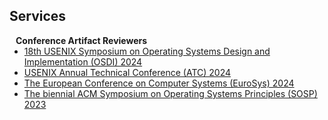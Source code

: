 ## Services

<h4 style="margin:0 10px 0;">Conference Artifact Reviewers</h4>

<ul style="margin:0 0 5px;">
  <li><a href="https://www.usenix.org/conference/osdi24"><autocolor>18th USENIX Symposium on Operating Systems Design and Implementation (OSDI) 2024</autocolor></a></li>
  <li><a href="https://www.usenix.org/conference/osdi24"><autocolor>USENIX Annual Technical Conference (ATC) 2024 </autocolor></a></li>
  <li><a href="http://2024.eurosys.org/"><autocolor>The European Conference on Computer Systems (EuroSys) 2024</autocolor></a></li>
  <li><a href="https://sosp2023.mpi-sws.org/"><autocolor>The biennial ACM Symposium on Operating Systems Principles (SOSP) 2023</autocolor></a></li>
</ul>

<!-- <h4 style="margin:0 10px 0;">Journal Reviewers</h4>

<ul style="margin:0 0 20px;">
  <li><a href="https://www.computer.org/csdl/journal/tp"><autocolor>IEEE Transactions on Pattern Analysis and Machine Intelligence (TPAMI)</autocolor></a></li>
  <li><a href="https://www.springer.com/journal/11263"><autocolor>International Journal of Computer Vision (IJCV)</autocolor></a></li>
</ul> -->